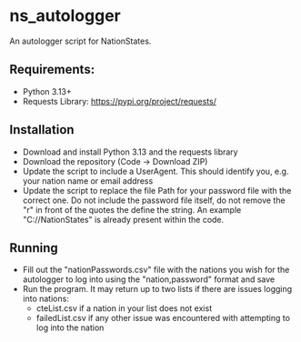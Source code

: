 # ns_autologger
An autologger script for NationStates.
## Requirements:
- Python 3.13+
- Requests Library: https://pypi.org/project/requests/
## Installation
- Download and install Python 3.13 and the requests library
- Download the repository (Code -> Download ZIP)
- Update the script to include a UserAgent. This should identify you, e.g. your nation name or email address
- Update the script to replace the file Path for your password file with the correct one. Do not include the password file itself, do not remove the "r" in front of the quotes the define the string. An example "C://NationStates" is already present within the code.
## Running
- Fill out the "nationPasswords.csv" file with the nations you wish for the autologger to log into using the "nation,password" format and save
- Run the program. It may return up to two lists if there are issues logging into nations:
  - cteList.csv if a nation in your list does not exist
  - failedList.csv if any other issue was encountered with attempting to log into the nation
